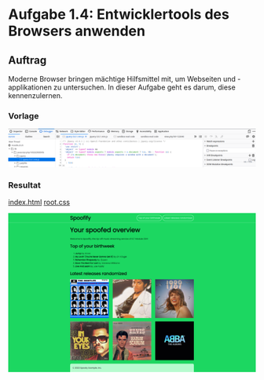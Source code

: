 # Aufgabe 1.4: Entwicklertools des Browsers anwenden

## Auftrag
Moderne Browser bringen mächtige Hilfsmittel mit, um Webseiten und -applikationen zu untersuchen. In dieser
Aufgabe geht es darum, diese kennenzulernen.

### Vorlage
![Vorlage Beispiel](/Modul%20Tag%201/Block_01/Auftrag%201.4/Content/InspectorVorlage.png)

### Resultat

[index.html](/Modul%20Tag%201/Block_01/Auftrag%201.1/Content/index.html)
[root.css](/Modul%20Tag%201/Block_01/Auftrag%201.1/Content/root.css)

![Spoofify](/Modul%20Tag%201/Block_01/Auftrag%201.1/Content/Spoofify.png)